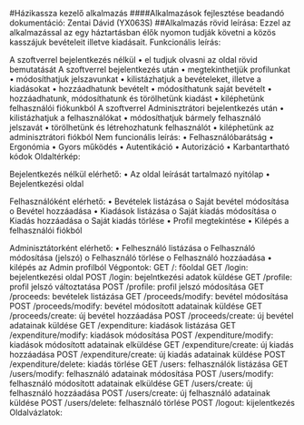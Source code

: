 #Házikassza kezelő alkalmazás
####Alkalmazások fejlesztése beadandó dokumentáció: Zentai Dávid (YX063S)
##Alkalmazás rövid leírása: 
Ezzel az alkalmazással az egy háztartásban élők nyomon tudják követni a közös kasszájuk bevételeit illetve kiadásait.
Funkcionális leírás:

A szoftverrel bejelentkezés nélkül
•	el tudjuk olvasni az oldal rövid bemutatását
A szoftverrel bejelentkezés után
•	megtekinthetjük profilunkat
•	módosíthatjuk jelszavunkat
•	kilistázhatjuk a bevételeket, illetve a kiadásokat
•	hozzáadhatunk bevételt
•	módosíthatunk saját bevételt
•	hozzáadhatunk, módosíthatunk és törölhetünk kiadást
•	kiléphetünk felhasználói fiókunkból
A szoftverrel Adminisztrátori bejelentkezés után
•	kilistázhatjuk a felhasználókat
•	módosíthatjuk bármely felhasználó jelszavát
•	törölhetünk és létrehozhatunk felhasználót
•	kiléphetünk az adminisztrátori fiókból
Nem funcionális leírás:
•	Felhasználóbarátság
•	Ergonómia
•	Gyors működés
•	Autentikáció
•	Autorizáció
•	Karbantartható kódok
Oldaltérkép:

Bejelentkezés nélkül elérhető:
•	Az oldal leírását tartalmazó nyitólap
•	Bejelentkezési oldal

Felhasználóként elérhető:
•	Bevételek listázása
o	Saját bevétel módosítása
o	Bevétel hozzáadása
•	Kiadások listázása
o	Saját kiadás módosítása
o	Kiadás hozzáadása
o	Saját kiadás törlése
•	Profil megtekintése
•	Kilépés a felhasználói fiókból

Adminisztátorként elérhető:
•	Felhesználó listázása
o	Felhasználó módosítása (jelszó)
o	Felhasználó törlése
o	Felhasználó hozzáadása
•	kilépés az Admin profilból
Végpontok:
GET /: főoldal 
GET /login: bejelentkezési oldal 
POST /login: bejelntkezési adatok küldése 
GET /profile: profil jelszó változtatása 
POST /profile: profil jelszó módosítása 
GET /proceeds: bevételek listázása 
GET /proceeds/modify: bevétel módosítása 
POST /proceeds/modify: bevétel módosított adatainak küldése 
GET /proceeds/create: új bevétel hozzáadása 
POST /proceeds/create: új bevétel adatainak küldése 
GET /expenditure: kiadások listázása 
GET /expenditure/modify: kiadások módosítása 
POST /expenditure/modify: kiadások módosított adatainak elküldése 
GET /expenditure/create: új kiadás hozzáadása 
POST /expenditure/create: új kiadás adatainak küldése 
POST /expenditure/delete: kiadás törlése 
GET /users: felhasználók listázása 
GET /users/modify: felhasználó adatainak módosítása 
POST /users/modify: felhasználó módosított adatainak elküldése 
GET /users/create: új felhasználó hozzáadása 
POST /users/create: új felhasználó adatainak küldése 
POST /users/delete: felhasználó törlése 
POST /logout: kijelentkezés
Oldalvázlatok:
